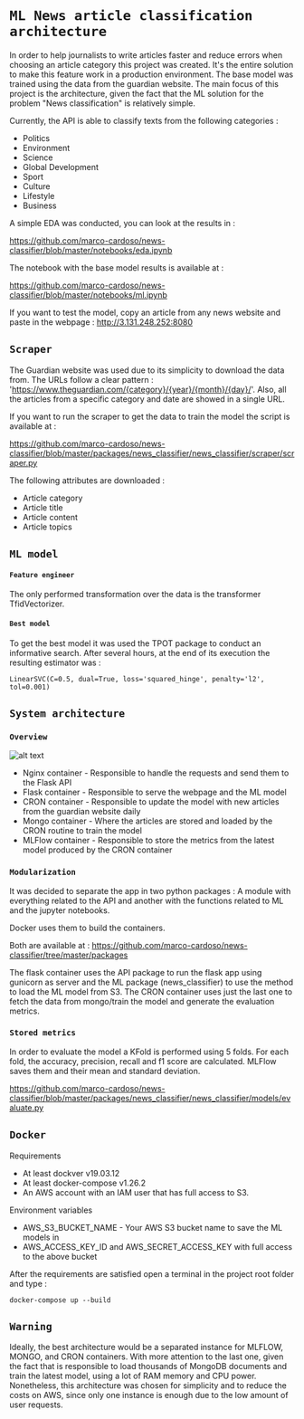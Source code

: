 # `ML News article classification architecture`

In order to help journalists to write articles faster and reduce errors when choosing an article 
category this project was created. It's the entire solution to make this feature work in a production environment.
The base model was trained using the data from the guardian website. The main focus of this project is the 
architecture, given the fact that the ML solution for the problem "News classification" is relatively simple. 

Currently, the API is able to classify texts from the following categories :

<ul>
    <li>Politics</li>
    <li>Environment</li>
    <li>Science</li>
    <li>Global Development</li>
    <li>Sport</li>
    <li>Culture</li>
    <li>Lifestyle</li>
    <li>Business</li>
</ul>

A simple EDA was conducted, you can look at the results in :

https://github.com/marco-cardoso/news-classifier/blob/master/notebooks/eda.ipynb

The notebook with the base model results is available at :

https://github.com/marco-cardoso/news-classifier/blob/master/notebooks/ml.ipynb


If you want to test the model, copy an article from any news website and paste in the webpage : http://3.131.248.252:8080


## `Scraper`

The Guardian website was used due to its simplicity to download the data from. 
The URLs follow a clear pattern : 'https://www.theguardian.com/{category}/{year}/{month}/{day}/'. 
Also, all the articles from a specific category and date are showed in a single URL.

If you want to run the scraper to get the data to train the model the script is available at :

https://github.com/marco-cardoso/news-classifier/blob/master/packages/news_classifier/news_classifier/scraper/scraper.py


The following attributes are downloaded :

<ul>
    <li>Article category</li>
    <li>Article title</li>
    <li>Article content</li>
    <li>Article topics</li>
 </ul>
 
## `ML model`


#### `Feature engineer`

The only performed transformation over the data is the transformer TfidVectorizer.

#### `Best model`

To get the best model it was used the TPOT package to conduct an informative search. After several hours,
at the end of its execution the resulting estimator was : 

    LinearSVC(C=0.5, dual=True, loss='squared_hinge', penalty='l2', tol=0.001)
    

## `System architecture`

### `Overview`

![alt text](https://github.com/marco-cardoso/news-classifier/blob/master/news_classifier_arch.jpg)


<ul>
    <li>Nginx container - Responsible to handle the requests and send them to the Flask API </li>
    <li>Flask container - Responsible to serve the webpage and the ML model</li>
    <li>CRON container - Responsible to update the model with new articles from the guardian website daily</li>
    <li>Mongo container - Where the articles are stored and loaded by the CRON routine to train the model</li>
    <li>MLFlow container - Responsible to store the metrics from the latest model produced by the CRON container</li>
</ul>

### `Modularization`

It was decided to separate the app in two python packages : A module with everything related to the API and another with the 
functions related to ML and the jupyter notebooks.

Docker uses them to build the containers. 

Both are available at : https://github.com/marco-cardoso/news-classifier/tree/master/packages 

The flask container uses the API package to run the flask app using gunicorn as server and the ML package (news_classifier) to
use the method to load the ML model from S3. The CRON container uses just the last one to fetch the data from mongo/train the 
model and generate the evaluation metrics.

### `Stored metrics`

In order to evaluate the model a KFold is performed using 5 folds. For each fold, the accuracy, precision, recall and f1 score are calculated.
MLFlow saves them and their mean and standard deviation. 

https://github.com/marco-cardoso/news-classifier/blob/master/packages/news_classifier/news_classifier/models/evaluate.py


## `Docker`

Requirements
<ul>
    <li>At least dockver v19.03.12 </li>
    <li>At least docker-compose v1.26.2</li>
    <li>An AWS account with an IAM user that has full access to S3.</li>
</ul>

Environment variables

<ul>
    <li>AWS_S3_BUCKET_NAME - Your AWS S3 bucket name to save the ML models in </li>
    <li>AWS_ACCESS_KEY_ID and AWS_SECRET_ACCESS_KEY with full access to the above bucket</li>
</ul>

After the requirements are satisfied open a terminal in the project root folder and type :

    docker-compose up --build
    
## `Warning`

Ideally, the best architecture would be a separated instance for MLFLOW, MONGO, and CRON containers. With more
attention to the last one, given the fact that is responsible to load thousands of MongoDB documents and train
the latest model, using a lot of RAM memory and CPU power. Nonetheless, this architecture was chosen for simplicity and to
reduce the costs on AWS, since only one instance is enough due to the low amount of user requests.
